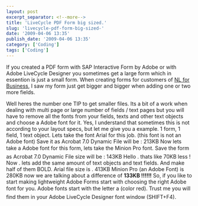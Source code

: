 ```yaml
---
layout: post
excerpt_separator: <!--more-->
title: 'LiveCycle PDF Form big sized.'
slug: 'livecycle-pdf-form-big-sized-'
date: '2009-04-06 13:35'
publish_date: '2009-04-06 13:35'
category: ['Coding']
tags: ['Coding']
---
```

If you created a PDF form with SAP Interactive Form by Adobe or with Adobe
LiveCycle Designer you sometimes get a large form which in essention is just a
small form. When creating forms for customers of [NL for
Business](http://www.nl4b.com/ "NL4B Adobe LiveCycle Form Designer, big
form."), I saw my form just get bigger and bigger when adding one or two more
fields.  
  
Well heres the number one TIP to get smaller files. Its a bit of a work when
dealing with multi page or large number of fields / text pages but you will
have to remove all the fonts from your fields, texts and other text objects
and choose a Adobe font for it. Yes, I understand that sometimes this is not
according to your layout specs, but let me give you a example. 1 form, 1
field, 1 text object. Lets take the font Arial for this job. (this font is not
an Adobe font) Save it as Acrobat 7.0 Dynamic File will be : 213KB Now lets
take a Adobe font for this form, lets take the Minion Pro font. Save the
form as Acrobat 7.0 Dynamic File size will be : 143KB Hello . thats like 70KB
less ! Now . lets add the same amount of text objects and text fields. And
make half of them BOLD. Arial file size is . 413KB Minion Pro (an Adobe Font)
is 280KB now we are talking about a difference of **133KB !!!!!!** So, if you
like to start making lightweight Adobe Forms start with choosing the right
Adobe font for you. Adobe fonts start with the letter a (color red). Trust
me you will find them in your Adobe LiveCycle Designer font window (SHIFT+F4).

